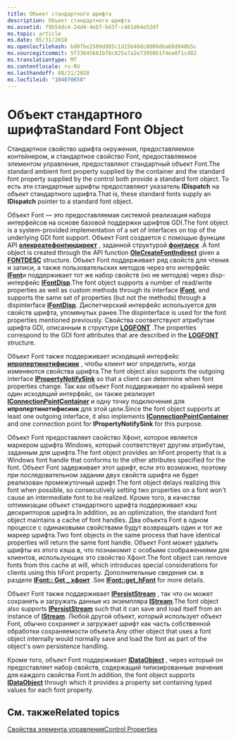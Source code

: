 ```yaml
---
title: Объект стандартного шрифта
description: Объект стандартного шрифта
ms.assetid: f9b54dc4-24d4-4eb7-b43f-c481d64e52df
ms.topic: article
ms.date: 05/31/2018
ms.openlocfilehash: bd0fbe2509dd85c1d15b40dc8008dba60d948b5c
ms.sourcegitcommit: 5f33645661bf8c825a7a2e73950b1f4ea0f1cd82
ms.translationtype: MT
ms.contentlocale: ru-RU
ms.lasthandoff: 08/21/2020
ms.locfileid: "104070658"
---
```

# <a name="standard-font-object"></a><span data-ttu-id="79d25-103">Объект стандартного шрифта</span><span class="sxs-lookup"><span data-stu-id="79d25-103">Standard Font Object</span></span>

<span data-ttu-id="79d25-104">Стандартное свойство шрифта окружения, предоставляемое контейнером, и стандартное свойство Font, предоставляемое элементом управления, предоставляют стандартный объект Font.</span><span class="sxs-lookup"><span data-stu-id="79d25-104">The standard ambient font property supplied by the container and the standard font property supplied by the control both provide a standard font object.</span></span> <span data-ttu-id="79d25-105">То есть эти стандартные шрифты предоставляют указатель **IDispatch** на объект стандартного шрифта.</span><span class="sxs-lookup"><span data-stu-id="79d25-105">That is, these standard fonts supply an **IDispatch** pointer to a standard font object.</span></span>

<span data-ttu-id="79d25-106">Объект Font — это предоставляемая системой реализация набора интерфейсов на основе базовой поддержки шрифтов GDI.</span><span class="sxs-lookup"><span data-stu-id="79d25-106">The font object is a system-provided implementation of a set of interfaces on top of the underlying GDI font support.</span></span> <span data-ttu-id="79d25-107">Объект Font создается с помощью функции API [**олекреатефонтиндирект**](/windows/desktop/api/OleCtl/nf-olectl-olecreatefontindirect) , заданной структурой [**фонтдеск**](/windows/win32/api/olectl/ns-olectl-fontdesc) .</span><span class="sxs-lookup"><span data-stu-id="79d25-107">A font object is created through the API function [**OleCreateFontIndirect**](/windows/desktop/api/OleCtl/nf-olectl-olecreatefontindirect) given a [**FONTDESC**](/windows/win32/api/olectl/ns-olectl-fontdesc) structure.</span></span> <span data-ttu-id="79d25-108">Объект Font поддерживает ряд свойств для чтения и записи, а также пользовательских методов через его интерфейс [**IFont**](/windows/desktop/api/OCIdl/nn-ocidl-ifont)и поддерживает тот же набор свойств (но не методов) через disp-интерфейс [**IFontDisp**](/windows/win32/api/ocidl/nn-ocidl-ifontdisp).</span><span class="sxs-lookup"><span data-stu-id="79d25-108">The font object supports a number of read/write properties as well as custom methods through its interface [**IFont**](/windows/desktop/api/OCIdl/nn-ocidl-ifont), and supports the same set of properties (but not the methods) through a dispinterface [**IFontDisp**](/windows/win32/api/ocidl/nn-ocidl-ifontdisp).</span></span> <span data-ttu-id="79d25-109">Диспетчерский интерфейс используется для свойств шрифта, упомянутых ранее.</span><span class="sxs-lookup"><span data-stu-id="79d25-109">The dispinterface is used for the font properties mentioned previously.</span></span> <span data-ttu-id="79d25-110">Свойства соответствуют атрибутам шрифта GDI, описанным в структуре [**LOGFONT**](/windows/win32/api/dimm/ns-dimm-logfonta) .</span><span class="sxs-lookup"><span data-stu-id="79d25-110">The properties correspond to the GDI font attributes that are described in the [**LOGFONT**](/windows/win32/api/dimm/ns-dimm-logfonta) structure.</span></span>

<span data-ttu-id="79d25-111">Объект Font также поддерживает исходящий интерфейс [**ипропертинотифисинк**](/windows/desktop/api/OCIdl/nn-ocidl-ipropertynotifysink) , чтобы клиент мог определить, когда изменяются свойства шрифта.</span><span class="sxs-lookup"><span data-stu-id="79d25-111">The font object also supports the outgoing interface [**IPropertyNotifySink**](/windows/desktop/api/OCIdl/nn-ocidl-ipropertynotifysink) so that a client can determine when font properties change.</span></span> <span data-ttu-id="79d25-112">Так как объект Font поддерживает по крайней мере один исходящий интерфейс, он также реализует [**IConnectionPointContainer**](/windows/desktop/api/OCIdl/nn-ocidl-iconnectionpointcontainer) и одну точку подключения для **ипропертинотифисинк** для этой цели.</span><span class="sxs-lookup"><span data-stu-id="79d25-112">Since the font object supports at least one outgoing interface, it also implements [**IConnectionPointContainer**](/windows/desktop/api/OCIdl/nn-ocidl-iconnectionpointcontainer) and one connection point for **IPropertyNotifySink** for this purpose.</span></span>

<span data-ttu-id="79d25-113">Объект Font предоставляет свойство Хфонт, которое является маркером шрифта Windows, который соответствует другим атрибутам, заданным для шрифта.</span><span class="sxs-lookup"><span data-stu-id="79d25-113">The font object provides an hFont property that is a Windows font handle that conforms to the other attributes specified for the font.</span></span> <span data-ttu-id="79d25-114">Объект Font задерживает этот шрифт, если это возможно, поэтому при последовательном задании двух свойств шрифта не будет реализован промежуточный шрифт.</span><span class="sxs-lookup"><span data-stu-id="79d25-114">The font object delays realizing this font when possible, so consecutively setting two properties on a font won't cause an intermediate font to be realized.</span></span> <span data-ttu-id="79d25-115">Кроме того, в качестве оптимизации объект стандартного шрифта поддерживает кэш дескрипторов шрифта.</span><span class="sxs-lookup"><span data-stu-id="79d25-115">In addition, as an optimization, the standard font object maintains a cache of font handles.</span></span> <span data-ttu-id="79d25-116">Два объекта Font в одном процессе с одинаковыми свойствами будут возвращать один и тот же маркер шрифта.</span><span class="sxs-lookup"><span data-stu-id="79d25-116">Two font objects in the same process that have identical properties will return the same font handle.</span></span> <span data-ttu-id="79d25-117">Объект Font может удалить шрифты из этого кэша в, что познакомит с особыми соображениями для клиентов, использующих это свойство Хфонт.</span><span class="sxs-lookup"><span data-stu-id="79d25-117">The font object can remove fonts from this cache at will, which introduces special considerations for clients using this hFont property.</span></span> <span data-ttu-id="79d25-118">Дополнительные сведения см. в разделе [**IFont:: Get \_ хфонт**](/windows/desktop/api/OCIdl/nf-ocidl-ifont-get_hfont) .</span><span class="sxs-lookup"><span data-stu-id="79d25-118">See [**IFont::get\_hFont**](/windows/desktop/api/OCIdl/nf-ocidl-ifont-get_hfont) for more details.</span></span>

<span data-ttu-id="79d25-119">Объект Font также поддерживает [**IPersistStream**](/windows/desktop/api/ObjIdl/nn-objidl-ipersiststream) , так что он может сохранять и загружать данные из экземпляра [**IStream**](/windows/desktop/api/objidl/nn-objidl-istream).</span><span class="sxs-lookup"><span data-stu-id="79d25-119">The font object also supports [**IPersistStream**](/windows/desktop/api/ObjIdl/nn-objidl-ipersiststream) such that it can save and load itself from an instance of [**IStream**](/windows/desktop/api/objidl/nn-objidl-istream).</span></span> <span data-ttu-id="79d25-120">Любой другой объект, который использует объект Font, обычно сохраняет и загружает шрифт как часть собственной обработки сохраняемости объекта.</span><span class="sxs-lookup"><span data-stu-id="79d25-120">Any other object that uses a font object internally would normally save and load the font as part of the object's own persistence handling.</span></span>

<span data-ttu-id="79d25-121">Кроме того, объект Font поддерживает [**IDataObject**](/windows/desktop/api/ObjIdl/nn-objidl-idataobject) , через который он предоставляет набор свойств, содержащий типизированные значения для каждого свойства Font.</span><span class="sxs-lookup"><span data-stu-id="79d25-121">In addition, the font object supports [**IDataObject**](/windows/desktop/api/ObjIdl/nn-objidl-idataobject) through which it provides a property set containing typed values for each font property.</span></span>

## <a name="related-topics"></a><span data-ttu-id="79d25-122">См. также</span><span class="sxs-lookup"><span data-stu-id="79d25-122">Related topics</span></span>

<dl> <dt>

[<span data-ttu-id="79d25-123">Свойства элемента управления</span><span class="sxs-lookup"><span data-stu-id="79d25-123">Control Properties</span></span>](control-properties.md)
</dt> </dl>

 

 